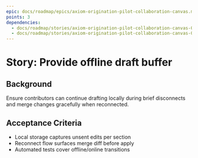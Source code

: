 ```yaml
---
epic: docs/roadmap/epics/axiom-origination-pilot-collaboration-canvas.md
points: 3
dependencies:
  - docs/roadmap/stories/axiom-origination-pilot-collaboration-canvas-02-data-model.md
  - docs/roadmap/stories/axiom-origination-pilot-collaboration-canvas-04-section-locks.md
---
```

# Story: Provide offline draft buffer

## Background
Ensure contributors can continue drafting locally during brief disconnects and merge changes gracefully when reconnected.

## Acceptance Criteria
- Local storage captures unsent edits per section
- Reconnect flow surfaces merge diff before apply
- Automated tests cover offline/online transitions
